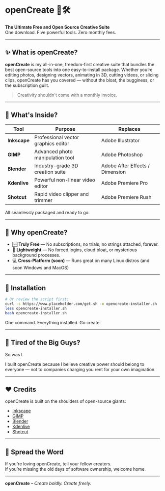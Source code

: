 # openCreate 🎨🛠️

**The Ultimate Free and Open Source Creative Suite**  
One download. Five powerful tools. Zero monthly fees.

---

## ✨ What is openCreate?

**openCreate** is my all-in-one, freedom-first creative suite that bundles the best open-source tools into one easy-to-install package. Whether you’re editing photos, designing vectors, animating in 3D, cutting videos, or slicing clips, openCreate has you covered — without the bloat, the bugginess, or the subscription guilt.

> Creativity shouldn't come with a monthly invoice.

---

## 🎒 What's Inside?

| Tool        | Purpose                            | Replaces                         |
|-------------|------------------------------------|----------------------------------|
| **Inkscape** | Professional vector graphics editor | Adobe Illustrator                |
| **GIMP**     | Advanced photo manipulation tool    | Adobe Photoshop                  |
| **Blender**  | Industry-grade 3D creation suite    | Adobe After Effects / Dimension  |
| **Kdenlive** | Powerful non-linear video editor    | Adobe Premiere Pro               |
| **Shotcut**  | Rapid video clipper and trimmer     | Adobe Premiere Rush              |

All seamlessly packaged and ready to go.

---

## 🧠 Why openCreate?

- 🆓 **Truly Free** — No subscriptions, no trials, no strings attached, forever.
- 🚀 **Lightweight** — No forced logins, cloud bloat, or mysterious background processes.
- 💻 **Cross-Platform (soon)** — Runs great on many Linux distros (and soon Windows and MacOS)

---

## 🔧 Installation

```bash curl -s https://www.placeholder.com/get.sh | bash
# Or review the script first:
curl -s https://www.placeholder.com/get.sh -o opencreate-installer.sh
less opencreate-installer.sh
bash opencreate-installer.sh
```

One command. Everything installed. Go create.

---

## 🤬 Tired of the Big Guys?

So was I.

I built openCreate because I believe creative power should belong to everyone — not to companies charging you rent for your own imagination.

---

## ❤️ Credits

openCreate is built on the shoulders of open-source giants:

- [Inkscape](https://inkscape.org/)
- [GIMP](https://www.gimp.org/)
- [Blender](https://www.blender.org/)
- [Kdenlive](https://kdenlive.org/)
- [Shotcut](https://shotcut.org/)

---

## 📣 Spread the Word

If you're loving openCreate, tell your fellow creators.  
If you’re missing the old days of software ownership, welcome home.

---

**openCreate** – *Create boldly. Create freely.*